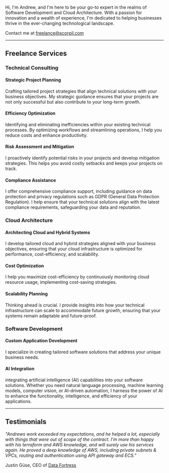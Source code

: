 Hi, I'm Andrew, and I'm here to be your go-to expert in the realms of Software Development and Cloud Architecture. With a passion for innovation and a wealth of experience, I'm dedicated to helping businesses thrive in the ever-changing technological landscape.

Contact me at freelance@scorpil.com

----

## Freelance Services

### Technical Consulting

#### Strategic Project Planning

Crafting tailored project strategies that align technical solutions with your business objectives. My strategic guidance ensures that your projects are not only successful but also contribute to your long-term growth.

#### Efficiency Optimization

Identifying and eliminating inefficiencies within your existing technical processes. By optimizing workflows and streamlining operations, I help you reduce costs and enhance productivity.

#### Risk Assessment and Mitigation

I proactively identify potential risks in your projects and develop mitigation strategies. This helps you avoid costly setbacks and keeps your projects on track.

#### Compliance Assistance

I offer comprehensive compliance support, including guidance on data protection and privacy regulations such as GDPR (General Data Protection Regulation). I help ensure that your technical solutions align with the latest compliance requirements, safeguarding your data and reputation.

### Cloud Architecture

#### Architecting Cloud and Hybrid Systems

I develop tailored cloud and hybrid strategies aligned with your business objectives, ensuring that your cloud infrastructure is optimized for performance, cost-efficiency, and scalability. 

#### Cost Optimization

I help you maximize cost-efficiency by continuously monitoring cloud resource usage, implementing cost-saving strategies.

#### Scalability Planning

Thinking ahead is crucial. I provide insights into how your technical infrastructure can scale to accommodate future growth, ensuring that your systems remain adaptable and future-proof.

### Software Development

#### Custom Application Development

I specialize in creating tailored software solutions that address your unique business needs.

#### AI Integration

integrating artificial intelligence (AI) capabilities into your software solutions. Whether you need natural language processing, machine learning models, computer vision, or AI-driven automation, I harness the power of AI to enhance the functionality, intelligence, and efficiency of your applications.

----

## Testimonials

_"Andrews work exceeded my expectations, and he helped a lot, especially with things that were out of scope of the contract. I'm more than happy with his terraform and AWS knowledge, and will surely use his services again. 
He proved a deep knowledge of AWS, including private subnets & VPCs, routing and authentication using API gateway and ECS."_

Justin Güse, CEO of [Data Fortress](https://datafortress.cloud/)